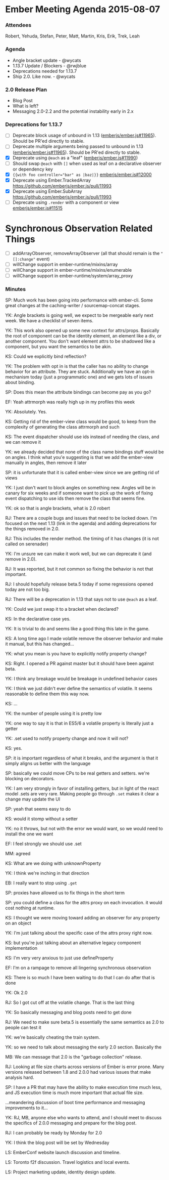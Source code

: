 # Ember Meeting Agenda 2015-08-07



### Attendees

Robert, Yehuda, Stefan, Peter, Matt, Martin, Kris, Erik, Trek, Leah

### Agenda

* Angle bracket update - @wycats
* 1.13.7 Update / Blockers - @rwjblue
* Deprecations needed for 1.13.7
* Ship 2.0. Like now. - @wycats

### 2.0 Release Plan

* Blog Post
* What is left?
* Messaging 2.0-2.2 and the potential instability early in 2.x

### Deprecations for 1.13.7
- [ ] Deprecate block usage of unbound in 1.13 ([emberjs/ember.js#11965](https://github.com/emberjs/ember.js/pull/11965)). Should be PR'ed directly to stable.
- [ ] Deprecate multiple arguments being passed to unbound in 1.13 ([emberjs/ember.js#11965](https://github.com/emberjs/ember.js/pull/11965)). Should be PR'ed directly to stable.
- [x]  Deprecate using `@each` as a "leaf" ([emberjs/ember.js#11990](https://github.com/emberjs/ember.js/pull/11990))
- [ ] Should swap `@each` with `[]` when used as leaf on a declarative observer or dependency key
- [x] `{{with foo controller="bar" as |baz|}}` [emberjs/ember.js#12000](https://github.com/emberjs/ember.js/pull/12000)
- [x]  Deprecate using Ember.TrackedArray https://github.com/emberjs/ember.js/pull/11993
- [x]  Deprecate using Ember.SubArray https://github.com/emberjs/ember.js/pull/11993
- [ ] Deprecate using `.render` with a component or view [emberjs/ember.js#11515](https://github.com/emberjs/ember.js/issues/11515)

# Synchronous Observation Related Things

- [ ] addArrayObserver, removeArrayObserver (all that should remain is the `"[]:change"` event)
- [ ] willChange support in ember-runtime/mixins/array 
- [ ] willChange support in ember-runtime/mixins/enumerable
- [ ] willChange support in ember-runtime/system/array_proxy

### Minutes

SP: Much work has been going into performance with ember-cli.  Some great changes at the caching-writer / sourcemap-concat stages.

YK: Angle brackets is going well, we expect to be mergeable early next week. We have a checklist of seven items.

YK: This work also opened up some new context for attrs/props. Basically the root of component can be the identity element, an element like a div, or another component. You don't want element attrs to be shadowed like a component, but you want the semantics to be akin.

KS: Could we explicitly bind reflection?

YK: The problem with opt in is that the caller has no ability to change behavior for an attribute. They are stuck. Additionally we have an opt-in mechanism today (just a programmatic one) and we gets lots of issues about binding.

SP: Does this mean the attribute bindings can become pay as you go?

EF: Yeah attrmorph was really high up in my profiles this week

YK: Absolutely. Yes.

KS: Getting rid of the ember-view class would be good, to keep from the complexity of generating the class attrmorph and such

KS: The event dispatcher should use ids instead of needing the class, and we can remove it

YK: we already decided that none of the class name bindings stuff would be on angles. I think what you'e suggesting is that we add the ember-view manually in angles, then remove it later

SP: it is unfortunate that it is called ember-view since we are getting rid of views

YK: I just don't want to block angles on something new. Angles will be in canary for six weeks and if someone want to pick up the work of fixing event dispatching to use ids then remove the class that seems fine.

YK: ok so that is angle brackets, what is 2.0 robert

RJ: There are a couple bugs and issues that need to be locked down. I'm focused on the next 1.13 (link in the agenda) and adding deprecations for the things removed in 2.0.

RJ: This includes the render method. the timing of it has changes (it is not called on serenader)

YK: I'm unsure we can make it work well, but we can deprecate it (and remove in 2.0).

RJ: It was reported, but it not common so fixing the behavior is not that important.

RJ: I should hopefully release beta.5 today if some regressions opened today are not too big.

RJ: There will be a deprecation in 1.13 that says not to use `@each` as a leaf.

YK: Could we just swap it to a bracket when declared?

KS: In the declarative case yes.

YK: It is trivial to do and seems like a good thing this late in the game.

KS: A long time ago I made volatile remove the observer behavior and make it manual, but this has changed...

YK: what you mean is you have to explicitly notify property change?

KS: Right. I opened a PR against master but it should have been against beta.

YK: I think any breakage would be breakage in undefined behavior cases

YK: I think we just didn't ever define the semantics of volatile. It seems reasonable to define them this way now.

KS: ...

YK: the number of people using it is pretty low

YK: one way to say it is that in ES5/6 a volatile property is literally just a getter

YK: .set used to notify property change and now it will not?

KS: yes.

SP: it is important regardless of what it breaks, and the argument is that it simply aligns us better with the language

SP: basically we could move CPs to be real getters and setters. we're blocking on decorators.

YK: I am very strongly in favor of installing getters, but in light of the react model .sets are very rare. Making people go through `.set` makes it clear a change may update the UI

SP: yeah that seems easy to do

KS: would it stomp without a setter

YK: no it throws, but not with the error we would want, so we would need to install the one we want

EF: I feel strongly we should use .set 

MM: agreed

KS: What are we doing with unknownProperty

YK: I think we're inching in that direction

EB: I really want to stop using `.get`

SP: proxies have allowed us to fix things in the short term

SP: you could define a class for the attrs proxy on each invocation. it would cost nothing at runtime.

KS: I thought we were moving toward adding an observer for any property on an object

YK: I'm just talking about the specific case of the attrs proxy right now.

KS: but you're just talking about an alternative legacy component implementation

KS: I'm very very anxious to just use defineProperty

EF: I'm on a rampage to remove all lingering synchronous observation

KS: There is so much I have been waiting to do that I can do after that is done

YK: Ok 2.0

RJ: So I got cut off at the volatile change. That is the last thing

YK: So basically messaging and blog posts need to get done

RJ: We need to make sure beta.5 is essentially the same semantics as 2.0 to people can test it

YK: we're basically cheating the train system.

YK: so we need to talk about messaging the early 2.0 section. Basically the

MB: We can message that 2.0 is the "garbage collection" release.

RJ: Looking at file size charts across versions of Ember is error prone.  Many versions released between 1.8 and 2.0.0 had various issues that make analysis hard.

SP: I have a PR that may have the ability to make execution time much less, and JS execution time is much more important that actual file size.

...meandering discussion of boot time performance and messaging improvements to it...

YK: RJ, MB, anyone else who wants to attend, and I should meet to discuss the specifics of 2.0.0 messaging and prepare for the blog post.

RJ: I can probably be ready by Monday for 2.0

YK: I think the blog post will be set by Wednesday

LS: EmberConf website launch discussion and timeline.

LS: Toronto f2f discussion. Travel logistics and local events.

LS: Project marketing update, identity design update.
